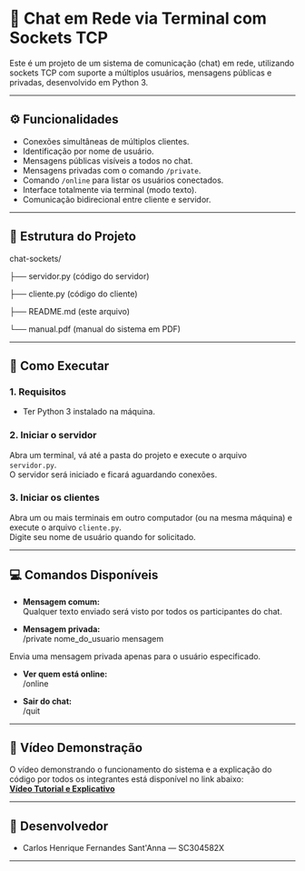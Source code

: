 # 💬 Chat em Rede via Terminal com Sockets TCP

Este é um projeto de um sistema de comunicação (chat) em rede, utilizando sockets TCP com suporte a múltiplos usuários, mensagens públicas e privadas, desenvolvido em Python 3.

---

## ⚙️ Funcionalidades

- Conexões simultâneas de múltiplos clientes.
- Identificação por nome de usuário.
- Mensagens públicas visíveis a todos no chat.
- Mensagens privadas com o comando `/private`.
- Comando `/online` para listar os usuários conectados.
- Interface totalmente via terminal (modo texto).
- Comunicação bidirecional entre cliente e servidor.

---

## 📁 Estrutura do Projeto

chat-sockets/

├── servidor.py (código do servidor)

├── cliente.py (código do cliente)

├── README.md (este arquivo)

└── manual.pdf (manual do sistema em PDF)


---

## 🚀 Como Executar

### 1. Requisitos

- Ter Python 3 instalado na máquina.

### 2. Iniciar o servidor

Abra um terminal, vá até a pasta do projeto e execute o arquivo `servidor.py`.  
O servidor será iniciado e ficará aguardando conexões.

### 3. Iniciar os clientes

Abra um ou mais terminais em outro computador (ou na mesma máquina) e execute o arquivo `cliente.py`.  
Digite seu nome de usuário quando for solicitado.

---

## 💻 Comandos Disponíveis

- **Mensagem comum:**  
  Qualquer texto enviado será visto por todos os participantes do chat.

- **Mensagem privada:**  
/private nome_do_usuario mensagem

Envia uma mensagem privada apenas para o usuário especificado.

- **Ver quem está online:**  
/online

- **Sair do chat:**  
/quit

---

## 🎥 Vídeo Demonstração

O vídeo demonstrando o funcionamento do sistema e a explicação do código por todos os integrantes está disponível no link abaixo:  
**[Vídeo Tutorial e Explicativo](https://youtu.be/kTgasy9-Im4)**

---

## 👥 Desenvolvedor

- Carlos Henrique Fernandes Sant'Anna — SC304582X

---
